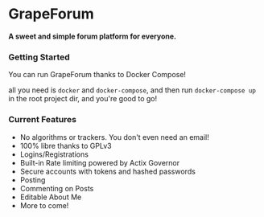 # GrapeForum

**A sweet and simple forum platform for everyone.**

### Getting Started

You can run GrapeForum thanks to Docker Compose!

all you need is `docker` and `docker-compose`, and then run `docker-compose up` in the root project dir, and you're good to go!

### Current Features

- No algorithms or trackers. You don't even need an email!
- 100% libre thanks to GPLv3
- Logins/Registrations
- Built-in Rate limiting powered by Actix Governor
- Secure accounts with tokens and hashed passwords
- Posting
- Commenting on Posts
- Editable About Me
- More to come!